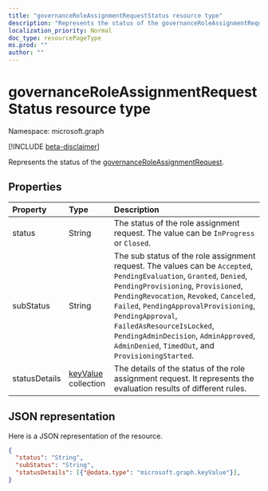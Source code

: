 ```yaml
---
title: "governanceRoleAssignmentRequestStatus resource type"
description: "Represents the status of the governanceRoleAssignmentRequest."
localization_priority: Normal
doc_type: resourcePageType
ms.prod: ""
author: ""
---
```


# governanceRoleAssignmentRequestStatus resource type

Namespace: microsoft.graph

[!INCLUDE [beta-disclaimer](../../includes/beta-disclaimer.md)]

Represents the status of the [governanceRoleAssignmentRequest](../resources/governanceroleassignmentrequest.md).


## Properties
Property 	   | Type |Description|
|:----|:-------------|:-----|
|status |String| The status of the role assignment request. The value can be `InProgress` or `Closed`.|
|subStatus |String| The sub status of the role assignment request. The values can be `Accepted`, `PendingEvaluation`, `Granted`, `Denied`, `PendingProvisioning`, `Provisioned`, `PendingRevocation`, `Revoked`, `Canceled`, `Failed`, `PendingApprovalProvisioning`, `PendingApproval`, `FailedAsResourceIsLocked`, `PendingAdminDecision`, `AdminApproved`, `AdminDenied`, `TimedOut`, and `ProvisioningStarted`.|
|statusDetails       |[keyValue](../resources/keyvalue.md) collection| The details of the status of the role assignment request. It represents the evaluation results of different rules. |

## JSON representation

Here is a JSON representation of the resource.

<!-- {
  "blockType": "resource",
  "@odata.type": "microsoft.graph.governanceRoleAssignmentRequestStatus"
}-->


```json
{
  "status": "String",
  "subStatus": "String",
  "statusDetails": [{"@odata.type": "microsoft.graph.keyValue"}],
}

```

<!-- uuid: 8fcb5dbc-d5aa-4681-8e31-b001d5168d79
2015-10-25 14:57:30 UTC -->
<!--
{
  "type": "#page.annotation",
  "description": "governanceRoleAssignmentRequestStatus",
  "keywords": "",
  "section": "documentation",
  "tocPath": "",
  "suppressions": []
}
-->
